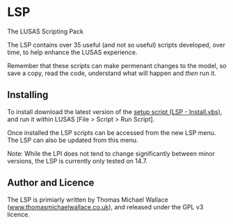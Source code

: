 LSP
===
The LUSAS Scripting Pack

The LSP contains over 35 useful (and not so useful) scripts developed, over time, to help enhance the LUSAS experience.

Remember that these scripts can make permenant changes to the model, so save a copy, read the code, understand what will happen and _then_ run it.

Installing
----------

To install download the latest version of the [setup script (LSP - Install.vbs)](https://raw.github.com/thomasmichaelwallace/LSP/master/LSP%20-%20Install.vbs "Setup"), and run it within LUSAS [File > Script > Run Script].

Once installed the LSP scripts can be accessed from the new LSP menu. The LSP can also be updated from this menu.

Note: While the LPI does not tend to change significantly between minor versions, the LSP is currently only tested on 14.7.

Author and Licence
----------

The LSP is primiarly written by Thomas Michael Wallace (www.thomasmichaelwallace.co.uk), and released under the GPL v3 licence.

